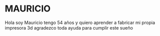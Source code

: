 # MAURICIO
Hola soy Mauricio tengo 54 años y quiero aprender a fabricar  mi propia impresora 3d agradezco toda ayuda para cumplir este sueño
